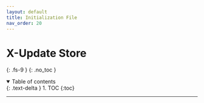 ```yaml
---
layout: default
title: Initialization File
nav_order: 20
---
```


# X-Update Store
{: .fs-9 }
{: .no_toc }

<details open markdown="block">
  <summary>
    Table of contents
  </summary>
  {: .text-delta }
1. TOC
{:toc}
</details>

---














